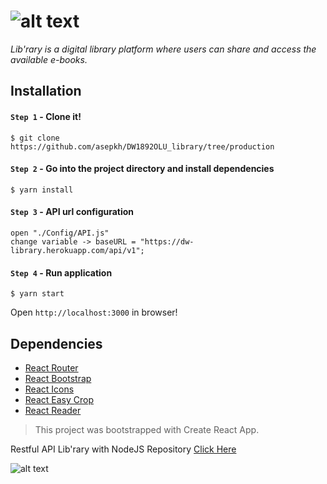 # ![alt text](https://dw-library.netlify.app/static/media/logo.be77711f.svg)
*Lib'rary is a digital library platform where users can share and access the available e-books.*

## Installation
#### `Step 1` - Clone it!
	$ git clone https://github.com/asepkh/DW1892OLU_library/tree/production
   
#### `Step 2` - Go into the project directory and install dependencies
	$ yarn install

#### `Step 3` - API url configuration
	open "./Config/API.js"
	change variable -> baseURL = "https://dw-library.herokuapp.com/api/v1";
  
#### `Step 4` - Run application
	$ yarn start
  
Open `http://localhost:3000` in browser!

## Dependencies
- [React Router](https://www.npmjs.com/package/react-router-dom)
- [React Bootstrap](https://www.npmjs.com/package/react-bootstrap)
- [React Icons](https://www.npmjs.com/package/react-icons)
- [React Easy Crop](https://www.npmjs/package/react-easy-crop)
- [React Reader](https://www.npmjs/package/react-reader)

> This project was bootstrapped with Create React App.

Restful API Lib'rary with NodeJS Repository [Click Here](https://github.com/asepkh/DW1892OLU_library_api/tree/production)

![alt text](https://file.mejik.id/microgen-lms1586588410220/project/159f8qAsep%20Khairul%20Anam-2.jpg)
